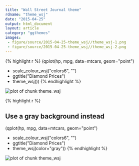 ```yaml
---
title: "Wall Street Journal theme"
rdname: "theme_wsj"
date: "2015-04-25"
output: html_document
layout: article
category: "ggthemes"
images:
 - figure/source/2015-04-25-theme_wsj//theme_wsj-1.png
 - figure/source/2015-04-25-theme_wsj//theme_wsj-2.png
---
```





{% highlight r %}
(qplot(hp, mpg, data=mtcars, geom="point")
+ scale_colour_wsj("colors6", "")
+ ggtitle("Diamond Prices")
+ theme_wsj())
{% endhighlight %}

![plot of chunk theme_wsj](/allYourFigureAreBelongToUs/figure/source/2015-04-25-theme_wsj/theme_wsj-1.png) 

{% highlight r %}
## Use a gray background instead
(qplot(hp, mpg, data=mtcars, geom="point")
 + scale_colour_wsj("colors6", "")
 + ggtitle("Diamond Prices")
 + theme_wsj(color="gray"))
{% endhighlight %}

![plot of chunk theme_wsj](/allYourFigureAreBelongToUs/figure/source/2015-04-25-theme_wsj/theme_wsj-2.png) 